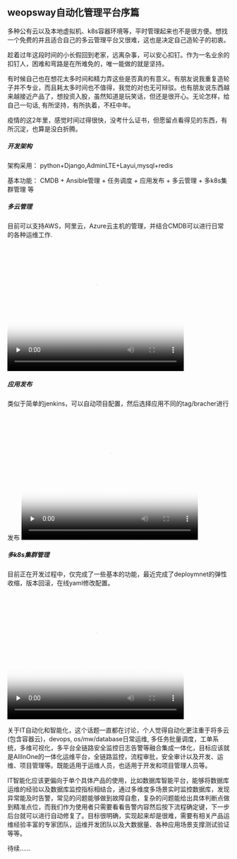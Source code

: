 ## weopsway自动化管理平台序篇

多种公有云以及本地虚拟机、k8s容器环境等，平时管理起来也不是很方便。想找一个免费的并且适合自己的多云管理平台又很难，这也是决定自己造轮子的初衷。

趁着过年这段时间的小长假回到老家，远离杂事，可以安心扣钉。作为一名业余的扣钉人，困难和弯路是在所难免的，唯一能做的就是坚持。

有时候自己也在想花太多时间和精力弄这些是否真的有意义。有朋友说我重复造轮子并不专业，而且耗太多时间也不值得，我觉的对也无可辩驳。也有朋友说东西越来越接近产品了，想投资入股，虽然知道是玩笑话，但还是很开心。无论怎样，给自己一句话, 有所坚持，有所执着，不枉中年。

疫情的这2年里，感觉时间过得很快，没考什么证书，但愿留点看得见的东西，有所沉淀，也算是没白折腾。

##### 开发架构
架构采用： python+Django,AdminLTE+Layui,mysql+redis

基本功能： CMDB + Ansible管理 + 任务调度 + 应用发布 + 多云管理 + 多k8s集群管理 等


##### 多云管理
目前可以支持AWS，阿里云，Azure云主机的管理，并结合CMDB可以进行日常的各种运维工作.
<video id="video"  width="400" height="300" controls=""  preload="none" poster="https://img-blog.csdnimg.cn/035d4d09d18c4d67940f1f028cc9ba67.png?x-oss-process=image/watermark,type_d3F5LXplbmhlaQ,shadow_50,text_Q1NETiBAd2VvcHN3YXk=,size_20,color_FFFFFF,t_70,g_se,x_16">
      <source id="mp4" src="http://mpvideo.qpic.cn/0bc3r4aawaaabyaez4cs7nrfbd6dbohqacya.f10002.mp4?dis_k=e85ecff76a937f580a7f75c5d06d5286&dis_t=1649560128&spec_id=undefined1649560127&vid=wxv_2348259189875228673&format_id=10002&support_redirect=1&mmversion=false" type="video/mp4">
</video>

##### 应用发布
类似于简单的jenkins，可以自动项目配置，然后选择应用不同的tag/bracher进行发布
<video id="video"  width="400" height="300" controls=""  preload="none" poster="https://img-blog.csdnimg.cn/2b3b589b931448059b100fcb5632b656.png?x-oss-process=image/watermark,type_d3F5LXplbmhlaQ,shadow_50,text_Q1NETiBAd2VvcHN3YXk=,size_20,color_FFFFFF,t_70,g_se,x_16">
      <source id="mp4" src="http://mpvideo.qpic.cn/0bf2piac4aaaqiamq5gjn5qfa6wdfz5aalqa.f10002.mp4?dis_k=4b66fb3b8f06f4f126ddde98911ace1a&dis_t=1649555169&spec_id=undefined1649555169&vid=wxv_1916836015676178436&format_id=10002&support_redirect=1&mmversion=false" type="video/mp4">
</video>


##### 多k8s集群管理
目前正在开发过程中，仅完成了一些基本的功能，最近完成了deploymnet的弹性收缩，版本回滚，在线yaml修改配置。
<video id="video"  width="400" height="300" controls=""  preload="none" poster="https://img-blog.csdnimg.cn/a6e4664bcddc4076be1676cf9253e57e.png?x-oss-process=image/watermark,type_d3F5LXplbmhlaQ,shadow_50,text_Q1NETiBAd2VvcHN3YXk=,size_20,color_FFFFFF,t_70,g_se,x_16">
      <source id="mp4" src="http://mpvideo.qpic.cn/0bc3viaawaaadeaean2s7frfbkwdbovaacya.f10002.mp4?dis_k=16d10935ea143858996081e186968ad1&dis_t=1649561440&spec_id=undefined1649561440&vid=wxv_2348277204310245377&format_id=10002&support_redirect=1&mmversion=false" type="video/mp4">
</video>


关于IT自动化和智能化，这个话题一直都在讨论，个人觉得自动化更注重于将多云(包含容器云)，devops, os/mw/database日常运维, 多任务批量调度，工单系统，多维可视化，多平台全链路安全监控日志告警等融合集成一体化，目标应该就是AllInOne的一体化运维平台，全链路监控，流程审批，安全审计以及开发、运维、项目管理等。既能适用于运维人员，也适用于开发和项目管理人员等。

IT智能化应该更偏向于单个具体产品的使用，比如数据库智能平台，能够将数据库运维的经验以及数据库监控指标相结合，通过多维度多场景实时监控数据库，发现异常能及时告警，常见的问题能够做到故障自愈，复杂的问题能给出具体判断点做到精准点位，而我们作为使用者只需要看看告警内容然后按下流程确定键，下一步后台就可以进行自动修复了。目标很明确，实现起来却是很难，需要有相关产品运维经验丰富的专家团队，运维开发团队以及大数据量、各种应用场景支撑测试验证等等。

待续......

